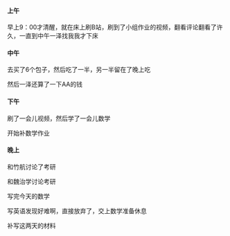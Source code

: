 #### 上午

早上9：00才清醒，就在床上刷B站，刷到了小组作业的视频，翻看评论翻看了许久，一直到中午一泽找我我才下床

#### 中午

去买了6个包子，然后吃了一半，另一半留在了晚上吃

然后一泽还算了一下AA的钱

#### 下午

刷了一会儿视频，然后学了一会儿数学

开始补数学作业

#### 晚上

和竹航讨论了考研

和魏治学讨论考研

写完今天的数学

写英语发现好难啊，直接放弃了，交上数学准备休息

补写这两天的材料